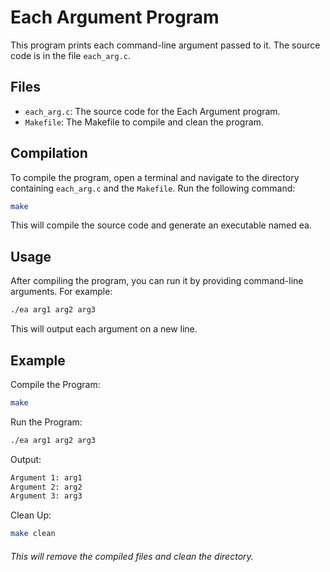 # Each Argument Program

This program prints each command-line argument passed to it. The source code is in the file `each_arg.c`.

## Files
- `each_arg.c`: The source code for the Each Argument program.
- `Makefile`: The Makefile to compile and clean the program.

## Compilation

To compile the program, open a terminal and navigate to the directory containing `each_arg.c` and the `Makefile`. Run the following command:

```sh
make
```

This will compile the source code and generate an executable named ea.

## Usage

After compiling the program, you can run it by providing command-line arguments. For example:

```sh
./ea arg1 arg2 arg3
```

This will output each argument on a new line.

## Example

Compile the Program:

```sh
make
```

Run the Program:

```sh
./ea arg1 arg2 arg3
```

Output:

```sh
Argument 1: arg1
Argument 2: arg2
Argument 3: arg3
```

Clean Up:

```sh
make clean
```
###### This will remove the compiled files and clean the directory.
